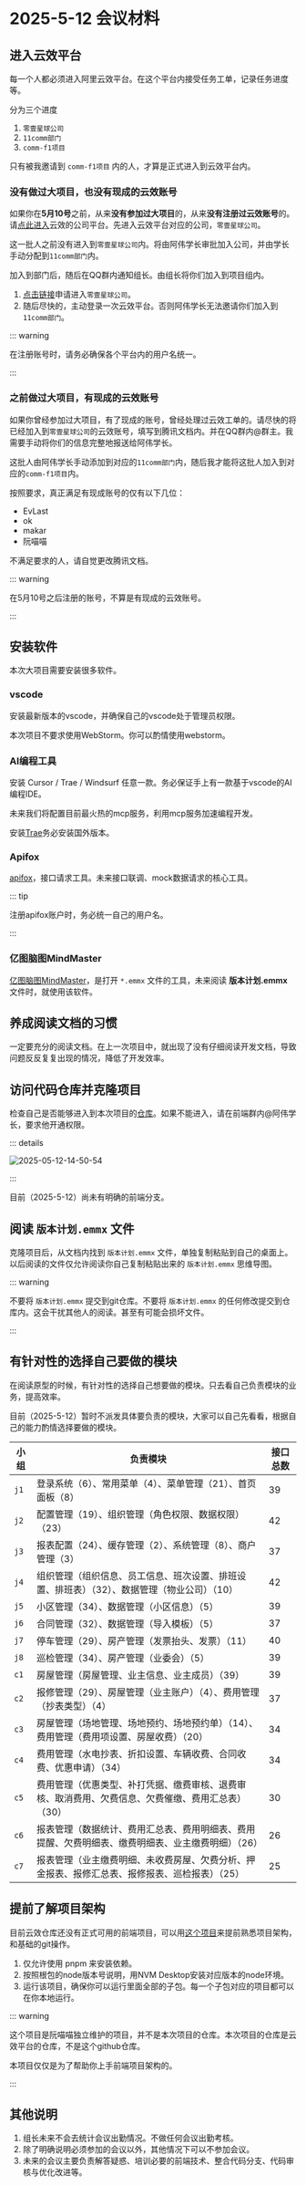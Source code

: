 # 2025-5-12 会议材料

## 进入云效平台

每一个人都必须进入阿里云效平台。在这个平台内接受任务工单，记录任务进度等。

分为三个进度

1. `零壹星球公司`
2. `11comm部门`
3. `comm-f1项目`

只有被我邀请到 `comm-f1项目` 内的人，才算是正式进入到云效平台内。

### 没有做过大项目，也没有现成的云效账号

如果你在**5月10号**之前，从来**没有参加过大项目**的，从来**没有注册过云效账号**的。请[点此进入](https://account-devops.aliyun.com/account/invite?sign=04ce6f451f36275e93d622a3d367bc05)云效的公司平台。先进入云效平台对应的公司，`零壹星球公司`。

这一批人之前没有进入到`零壹星球公司`内。将由阿伟学长审批加入公司，并由学长手动分配到`11comm部门`内。

加入到部门后，随后在QQ群内通知组长。由组长将你们加入到项目组内。

1. [点击链接](https://account-devops.aliyun.com/account/invite?sign=04ce6f451f36275e93d622a3d367bc05)申请进入`零壹星球公司`。
2. 随后尽快的，主动登录一次云效平台。否则阿伟学长无法邀请你们加入到`11comm部门`。

::: warning

在注册账号时，请务必确保各个平台内的用户名统一。

:::

### 之前做过大项目，有现成的云效账号

如果你曾经参加过大项目，有了现成的账号，曾经处理过云效工单的。请尽快的将已经加入到`零壹星球公司`的云效账号，填写到腾讯文档内。并在QQ群内@群主。我需要手动将你们的信息完整地报送给阿伟学长。

这批人由阿伟学长手动添加到对应的`11comm部门`内，随后我才能将这批人加入到对应的`comm-f1项目`内。

按照要求，真正满足有现成账号的仅有以下几位：

- EvLast
- ok
- makar
- 阮喵喵

不满足要求的人，请自觉更改腾讯文档。

::: warning

在5月10号之后注册的账号，不算是有现成的云效账号。

:::

## 安装软件

本次大项目需要安装很多软件。

### vscode

安装最新版本的vscode，并确保自己的vscode处于管理员权限。

本次项目不要求使用WebStorm。你可以酌情使用webstorm。

### AI编程工具

安装 Cursor / Trae / Windsurf 任意一款。务必保证手上有一款基于vscode的AI编程IDE。

未来我们将配置目前最火热的mcp服务，利用mcp服务加速编程开发。

安装[Trae](https://notes.ruan-cat.com/trae/)务必安装国外版本。

### Apifox

[apifox](https://apifox.com/)，接口请求工具。未来接口联调、mock数据请求的核心工具。

::: tip

注册apifox账户时，务必统一自己的用户名。

:::

### 亿图脑图MindMaster

[亿图脑图MindMaster](https://www.edrawsoft.cn/mind/ad/mindmapv12.html)，是打开 `*.emmx` 文件的工具，未来阅读 **版本计划.emmx** 文件时，就使用该软件。

## 养成阅读文档的习惯

一定要充分的阅读文档。在上一次项目中，就出现了没有仔细阅读开发文档，导致问题反反复复出现的情况，降低了开发效率。

## 访问代码仓库并克隆项目

检查自己是否能够进入到本次项目的[仓库](https://codeup.aliyun.com/zero-one-star/zero-awei/zero-one-11community/)。如果不能进入，请在前端群内@阿伟学长，要求他开通权限。

::: details

![2025-05-12-14-50-54](https://s2.loli.net/2025/05/12/ijB8rznK27uLTaV.png)

:::

目前（2025-5-12）尚未有明确的前端分支。

## 阅读 `版本计划.emmx` 文件

克隆项目后，从文档内找到 `版本计划.emmx` 文件，单独复制粘贴到自己的桌面上。以后阅读的文件仅允许阅读你自己复制粘贴出来的 `版本计划.emmx` 思维导图。

::: warning

不要将 `版本计划.emmx` 提交到git仓库。不要将 `版本计划.emmx` 的任何修改提交到仓库内。这会干扰其他人的阅读。甚至有可能会损坏文件。

:::

## 有针对性的选择自己要做的模块

在阅读原型的时候，有针对性的选择自己想要做的模块。只去看自己负责模块的业务，提高效率。

目前（2025-5-12）暂时不派发具体要负责的模块，大家可以自己先看看，根据自己的能力酌情选择要做的模块。

| 小组 | 负责模块                                                                                           | 接口总数 |
| ---- | -------------------------------------------------------------------------------------------------- | -------- |
| `j1` | 登录系统（6）、常用菜单（4）、菜单管理（21）、首页面板（8）                                        | 39       |
| `j2` | 配置管理（19）、组织管理（角色权限、数据权限）（23）                                               | 42       |
| `j3` | 报表配置（24）、缓存管理（2）、系统管理（8）、商户管理（3）                                        | 37       |
| `j4` | 组织管理（组织信息、员工信息、班次设置、排班设置、排班表）（32）、数据管理（物业公司）（10）       | 42       |
| `j5` | 小区管理（34）、数据管理（小区信息）（5）                                                          | 39       |
| `j6` | 合同管理（32）、数据管理（导入模板）（5）                                                          | 37       |
| `j7` | 停车管理（29）、房产管理（发票抬头、发票）（11）                                                   | 40       |
| `j8` | 巡检管理（34）、房产管理（业委会）（5）                                                            | 39       |
| `c1` | 房屋管理（房屋管理、业主信息、业主成员）（39）                                                     | 39       |
| `c2` | 报修管理（29）、房屋管理（业主账户）（4）、费用管理（抄表类型）（4）                               | 37       |
| `c3` | 房屋管理（场地管理、场地预约、场地预约单）（14）、费用管理（费用项设置、房屋收费）（20）           | 34       |
| `c4` | 费用管理（水电抄表、折扣设置、车辆收费、合同收费、优惠申请）（34）                                 | 34       |
| `c5` | 费用管理（优惠类型、补打凭据、缴费审核、退费审核、取消费用、欠费信息、欠费催缴、费用汇总表）（30） | 30       |
| `c6` | 报表管理（数据统计、费用汇总表、费用明细表、费用提醒、欠费明细表、缴费明细表、业主缴费明细）（26） | 26       |
| `c7` | 报表管理（业主缴费明细、未收费房屋、欠费分析、押金报表、报修汇总表、报修报表、巡检报表）（25）     | 25       |

## 提前了解项目架构

目前云效仓库还没有正式可用的前端项目，可以用[这个项目](https://github.com/ruan-cat/10wms)来提前熟悉项目架构，和基础的git操作。

1. 仅允许使用 pnpm 来安装依赖。
2. 按照根包的node版本号说明，用NVM Desktop安装对应版本的node环境。
3. 运行该项目，确保你可以运行里面全部的子包。每一个子包对应的项目都可以在你本地运行。

::: warning

这个项目是阮喵喵独立维护的项目，并不是本次项目的仓库。本次项目的仓库是云效平台的仓库，不是这个github仓库。

本项目仅仅是为了帮助你上手前端项目架构的。

:::

## 其他说明

1. 组长未来不会去统计会议出勤情况。不做任何会议出勤考核。
2. 除了明确说明必须参加的会议以外，其他情况下可以不参加会议。
3. 未来的会议主要负责解答疑惑、培训必要的前端技术、整合代码分支、代码审核与优化改进等。
